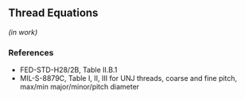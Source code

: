 ## Thread Equations
*(in work)*

### References
- FED-STD-H28/2B, Table II.B.1
- MIL-S-8879C, Table I, II, III for UNJ threads, coarse and fine pitch, max/min major/minor/pitch diameter